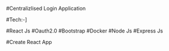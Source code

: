 #Centralizlised Login Application

#Tech:-]

#React Js
#Oauth2.0
#Bootstrap
#Docker
#Node Js
#Express Js


#Create React App
